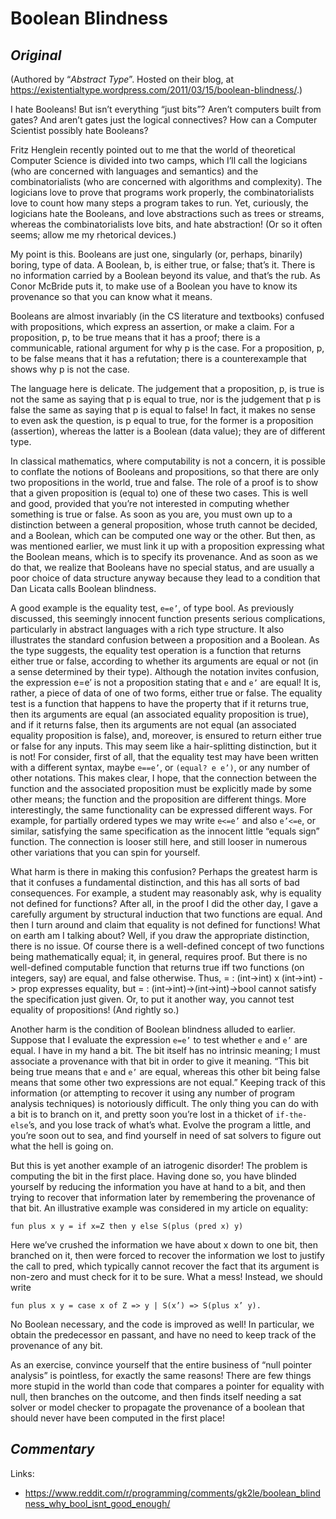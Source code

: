 # **Boolean Blindness**

## *Original*

(Authored by “*Abstract Type*”. Hosted on their blog, at <https://existentialtype.wordpress.com/2011/03/15/boolean-blindness/>.)

I hate Booleans!  But isn’t everything “just bits”?  Aren’t computers built from gates?  And aren’t gates just the logical connectives?  How can a Computer Scientist possibly hate Booleans?

Fritz Henglein recently pointed out to me that the world of theoretical Computer Science is divided into two camps, which I’ll call the logicians (who are concerned with languages and semantics) and the combinatorialists (who are concerned with algorithms and complexity).  The logicians love to prove that programs work properly, the combinatorialists love to count how many steps a program takes to run.  Yet, curiously, the logicians hate the Booleans, and love abstractions such as trees or streams, whereas the combinatorialists love bits, and hate abstraction!  (Or so it often seems; allow me my rhetorical devices.)

My point is this.  Booleans are just one, singularly (or, perhaps, binarily) boring, type of data.  A Boolean, b, is either true, or false; that’s it.  There is no information carried by a Boolean beyond its value, and that’s the rub.  As Conor McBride puts it, to make use of a Boolean you have to know its provenance so that you can know what it means.

Booleans are almost invariably (in the CS literature and textbooks) confused with propositions, which express an assertion, or make a claim.  For a proposition, p, to be true means that it has a proof; there is a communicable, rational argument for why p is the case.  For a proposition, p, to be false means that it has a refutation; there is a counterexample that shows why p is not the case.

The language here is delicate.  The judgement that a proposition, p, is true is not the same as saying that p is equal to true, nor is the judgement that p is false the same as saying that p is equal to false!  In fact, it makes no sense to even ask the question, is p equal to true, for the former is a proposition (assertion), whereas the latter is a Boolean (data value); they are of different type.

In classical mathematics, where computability is not a concern, it is possible to conflate the notions of Booleans and propositions, so that there are only two propositions in the world, true and false.  The role of a proof is to show that a given proposition is (equal to) one of these two cases.  This is well and good, provided that you’re not interested in computing whether something is true or false.  As soon as you are, you must own up to a distinction between a general proposition, whose truth cannot be decided, and a Boolean, which can be computed one way or the other.  But then, as was mentioned earlier, we must link it up with a proposition expressing what the Boolean means, which is to specify its provenance.  And as soon as we do that, we realize that Booleans have no special status, and are usually a poor choice of data structure anyway because they lead to a condition that Dan Licata calls Boolean blindness.

A good example is the equality test, `e=e’`, of type bool.  As previously discussed, this seemingly innocent function presents serious complications, particularly in abstract languages with a rich type structure.  It also illustrates the standard confusion between a proposition and a Boolean.  As the type suggests, the equality test operation is a function that returns either true or false, according to whether its arguments are equal or not (in a sense determined by their type).  Although the notation invites confusion, the expression e=e’ is not a proposition stating that `e` and `e’` are equal!  It is, rather, a piece of data of one of two forms, either true or false.  The equality test is a function that happens to have the property that if it returns true, then its arguments are equal (an associated equality proposition is true), and if it returns false, then its arguments are not equal (an associated equality proposition is false), and, moreover, is ensured to return either true or false for any inputs.  This may seem like a hair-splitting distinction, but it is not!  For consider, first of all, that the equality test may have been written with a different syntax, maybe `e==e’`, or `(equal? e e’)`, or any number of other notations.  This makes clear, I hope, that the connection between the function and the associated proposition must be explicitly made by some other means; the function and the proposition are different things.  More interestingly, the same functionality can be expressed different ways.  For example, for partially ordered types we may write `e<=e’` and also `e’<=e`, or similar, satisfying the same specification as the innocent little “equals sign” function.  The connection is looser still here, and still looser in numerous other variations that you can spin for yourself.

What harm is there in making this confusion?  Perhaps the greatest harm is that it confuses a fundamental distinction, and this has all sorts of bad consequences.  For example, a student may reasonably ask, why is equality not defined for functions?  After all, in the proof I did the other day, I gave a carefully argument by structural induction that two functions are equal.  And then I turn around and claim that equality is not defined for functions!  What on earth am I talking about?  Well, if you draw the appropriate distinction, there is no issue.  Of course there is a well-defined concept of two functions being mathematically equal; it, in general, requires proof.  But there is no well-defined computable function that returns true iff two functions (on integers, say) are equal, and false otherwise.  Thus, = : (int->int) x (int->int) -> prop expresses equality, but = : (int->int)->(int->int)->bool cannot satisfy the specification just given.  Or, to put it another way, you cannot test equality of propositions!  (And rightly so.)

Another harm is the condition of Boolean blindness alluded to earlier.  Suppose that I evaluate the expression `e=e’` to test whether `e` and `e’` are equal.  I have in my hand a bit.  The bit itself has no intrinsic meaning; I must associate a provenance with that bit in order to give it meaning.  “This bit being true means that `e` and `e’` are equal, whereas this other bit being false means that some other two expressions are not equal.”  Keeping track of this information (or attempting to recover it using any number of program analysis techniques) is notoriously difficult.  The only thing you can do with a bit is to branch on it, and pretty soon you’re lost in a thicket of `if-the-else`’s, and you lose track of what’s what.  Evolve the program a little, and you’re soon out to sea, and find yourself in need of sat solvers to figure out what the hell is going on.

But this is yet another example of an iatrogenic disorder!  The problem is computing the bit in the first place.  Having done so, you have blinded yourself by reducing the information you have at hand to a bit, and then trying to recover that information later by remembering the provenance of that bit.  An illustrative example was considered in my article on equality:

    fun plus x y = if x=Z then y else S(plus (pred x) y)

Here we’ve crushed the information we have about x down to one bit, then branched on it, then were forced to recover the information we lost to justify the call to pred, which typically cannot recover the fact that its argument is non-zero and must check for it to be sure.  What a mess!  Instead, we should write

    fun plus x y = case x of Z => y | S(x’) => S(plus x’ y).

No Boolean necessary, and the code is improved as well!  In particular, we obtain the predecessor en passant, and have no need to keep track of the provenance of any bit.

As an exercise, convince yourself that the entire business of “null pointer analysis” is pointless, for exactly the same reasons!  There are few things more stupid in the world than code that compares a pointer for equality with null, then branches on the outcome, and then finds itself needing a sat solver or model checker to propagate the provenance of a boolean that should never have been computed in the first place!

## *Commentary*

Links:

* <https://www.reddit.com/r/programming/comments/gk2le/boolean_blindness_why_bool_isnt_good_enough/>

